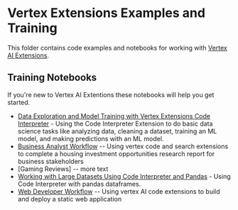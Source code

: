 # Vertex Extensions Examples and Training

This folder contains code examples and notebooks for working with [Vertex AI Extensions](https://cloud.google.com/vertex-ai/generative-ai/docs/extensions/overview). 

## Training Notebooks

If you're new to Vertex AI Extentions these notebooks will help you get started.

* [Data Exploration and Model Training with Vertex Extensions Code Interpreter](notebooks/data_science_code_interpreter.ipynb) - Using the Code Interpreter Extension to do basic data science tasks like analyzing data, cleaning a dataset, training an ML model, and making predictions with an ML model.
* [Business Analyst Workflow](notebooks/business_analyst_workflow_vertex_extensions.ipynb) -- Using vertex code and search extensions to complete a housing investment opportunities research report for business stakeholders
* [Gaming Reviews] -- more text
* [Working with Large Datasets Using Code Interpreter and Pandas](notebooks/pandas_code_interpreter.ipynb) - Using Code Interpreter with pandas dataframes.
* [Web Developer Workflow](notebooks/web_developer_workflow_vertex_extensions.ipynb) -- Using vertex AI code extensions to build and deploy a static web application